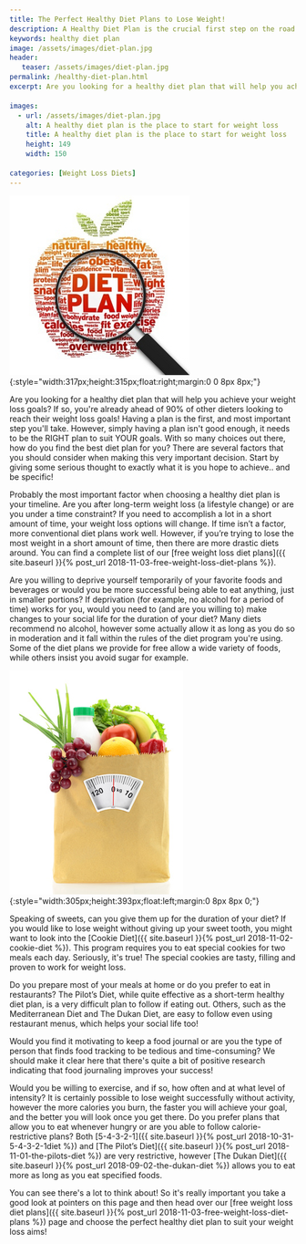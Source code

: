 ```yaml
---
title: The Perfect Healthy Diet Plans to Lose Weight!
description: A Healthy Diet Plan is the crucial first step on the road to achieving your weight loss goals. Find out everything you need to know about weight loss plans that suit you!
keywords: healthy diet plan
image: /assets/images/diet-plan.jpg
header:
   teaser: /assets/images/diet-plan.jpg
permalink: /healthy-diet-plan.html
excerpt: Are you looking for a healthy diet plan that will help you achieve your weight loss goals? If so, you're already ahead of 90% of other dieters looking to reach their weight loss goals!

images:
  - url: /assets/images/diet-plan.jpg
    alt: A healthy diet plan is the place to start for weight loss
    title: A healthy diet plan is the place to start for weight loss
    height: 149
    width: 150

categories: [Weight Loss Diets]
---
```


![A healthy diet plan is the place to start for weight loss](/assets/images/diet-plan.jpg){:style="width:317px;height:315px;float:right;margin:0 0 8px 8px;"}

Are you looking for a healthy diet plan that will help you achieve your weight loss goals? If so, you're already ahead of 90% of other dieters looking to reach their weight loss goals! Having a plan is the first, and most important step you'll take. However, simply having a plan isn't good enough, it needs to be the RIGHT plan to suit YOUR goals. With so many choices out there, how do you find the best diet plan for you? There are several factors that you should consider when making this very important decision. Start by giving some serious thought to exactly what it is you hope to achieve.. and be specific!

Probably the most important factor when choosing a healthy diet plan is your timeline. Are you after long-term weight loss (a lifestyle change) or are you under a time constraint? If you need to accomplish a lot in a short amount of time, your weight loss options will change. If time isn’t a factor, more conventional diet plans work well. However, if you’re trying to lose the most weight in a short amount of time, then there are more drastic diets around. You can find a complete list of our [free weight loss diet plans]({{ site.baseurl }}{% post_url 2018-11-03-free-weight-loss-diet-plans %}).

Are you willing to deprive yourself temporarily of your favorite foods and beverages or would you be more successful being able to eat anything, just in smaller portions? If deprivation (for example, no alcohol for a period of time) works for you, would you need to (and are you willing to) make changes to your social life for the duration of your diet? Many diets recommend no alcohol, however some actually allow it as long as you do so in moderation and it fall within the rules of the diet program you're using. Some of the diet plans we provide for free allow a wide variety of foods, while others insist you avoid sugar for example.

![Find a healthy diet plan](/assets/images/healthy-diet-plans-2.jpg){:style="width:305px;height:393px;float:left;margin:0 8px 8px 0;"}

Speaking of sweets, can you give them up for the duration of your diet? If you would like to lose weight without giving up your sweet tooth, you might want to look into the [Cookie Diet]({{ site.baseurl }}{% post_url 2018-11-02-cookie-diet %}). This program requires you to eat special cookies for two meals each day. Seriously, it's true! The special cookies are tasty, filling and proven to work for weight loss.

Do you prepare most of your meals at home or do you prefer to eat in restaurants? The Pilot’s Diet, while quite effective as a short-term healthy diet plan, is a very difficult plan to follow if eating out. Others, such as the Mediterranean Diet and The Dukan Diet, are easy to follow even using restaurant menus, which helps your social life too!

Would you find it motivating to keep a food journal or are you the type of person that finds food tracking to be tedious and time-consuming? We should make it clear here that there's quite a bit of positive research indicating that food journaling improves your success!

Would you be willing to exercise, and if so, how often and at what level of intensity? It is certainly possible to lose weight successfully without activity, however the more calories you burn, the faster you will achieve your goal, and the better you will look once you get there. Do you prefer plans that allow you to eat whenever hungry or are you able to follow calorie-restrictive plans? Both [5-4-3-2-1]({{ site.baseurl }}{% post_url 2018-10-31-5-4-3-2-1diet %}) and [The Pilot’s Diet]({{ site.baseurl }}{% post_url 2018-11-01-the-pilots-diet %}) are very restrictive, however [The Dukan Diet]({{ site.baseurl }}{% post_url 2018-09-02-the-dukan-diet %}) allows you to eat more as long as you eat specified foods.

You can see there's a lot to think about! So it's really important you take a good look at pointers on this page and then head over our [free weight loss diet plans]({{ site.baseurl }}{% post_url 2018-11-03-free-weight-loss-diet-plans %}) page and choose the perfect healthy diet plan to suit your weight loss aims!